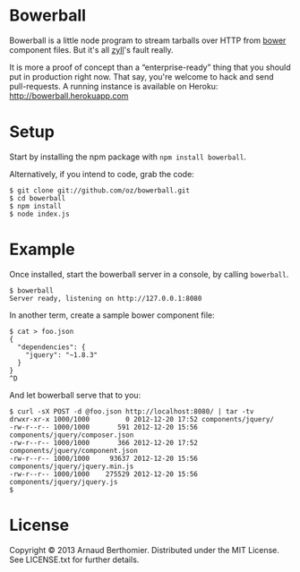 # Bowerball

Bowerball is a little node program to stream tarballs over HTTP from [bower]
component files.  But it's all [zyll]'s fault really.

It is more a proof of concept than a “enterprise-ready” thing that you should
put in production right now.  That say, you're welcome to hack and send
pull-requests.  A running instance is available on Heroku:
http://bowerball.herokuapp.com

# Setup

Start by installing the npm package with `npm install bowerball`.

Alternatively, if you intend to code, grab the code:

    $ git clone git://github.com/oz/bowerball.git
    $ cd bowerball
    $ npm install 
    $ node index.js

# Example

Once installed, start the bowerball server in a console, by calling
`bowerball`.

```
$ bowerball
Server ready, listening on http://127.0.0.1:8080
```

In another term, create a sample bower component file:

```
$ cat > foo.json
{
  "dependencies": {
    "jquery": "~1.8.3"
  }
}
^D
```

And let bowerball serve that to you:

```
$ curl -sX POST -d @foo.json http://localhost:8080/ | tar -tv
drwxr-xr-x 1000/1000         0 2012-12-20 17:52 components/jquery/
-rw-r--r-- 1000/1000       591 2012-12-20 15:56 components/jquery/composer.json
-rw-r--r-- 1000/1000       366 2012-12-20 17:52 components/jquery/component.json
-rw-r--r-- 1000/1000     93637 2012-12-20 15:56 components/jquery/jquery.min.js
-rw-r--r-- 1000/1000    275529 2012-12-20 15:56 components/jquery/jquery.js
$
```

# License

Copyright © 2013 Arnaud Berthomier. Distributed under the MIT License. See
LICENSE.txt for further details.

[bower]: https://github.com/twitter/bower
[zyll]: https://github.com/zyll
